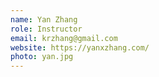 ```yaml
---
name: Yan Zhang
role: Instructor
email: krzhang@gmail.com
website: https://yanxzhang.com/
photo: yan.jpg
---
```

